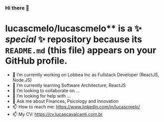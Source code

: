### Hi there 👋


# lucascmelo/lucascmelo** is a ✨ _special_ ✨ repository because its `README.md` (this file) appears on your GitHub profile.


- 🔭 I’m currently working on Lobbea Inc as Fullstack Developer (ReactJS, Node.JS)
- 🌱 I’m currently learning Software Architecture, ReactJS
- 👯 I’m looking to collaborate on ...
- 🤔 I’m looking for help with ...
- 💬 Ask me about Finances, Psicology and Innovation 
- 📫 How to reach me: https://www.linkedin.com/in/lucascmelo/
- 📫 My CV: https://cv.lucascavalcanti.com.br
